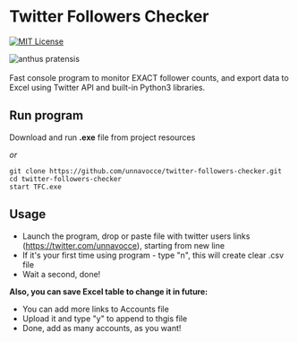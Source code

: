 # Twitter Followers Checker
[![MIT License](https://img.shields.io/badge/License-MIT-green.svg)](https://choosealicense.com/licenses/mit/)

![anthus pratensis](https://quiz.natureid.no/bird/db_media/eBook/12ceccda64927752ddf694d8e43b4ce3ced19612.jpg) </br> </br>
Fast console program to monitor EXACT follower counts, and export data to Excel using
Twitter API and built-in Python3 libraries.

## Run program

Download and run **.exe** file from project resources

_or_

```
git clone https://github.com/unnavocce/twitter-followers-checker.git
cd twitter-followers-checker
start TFC.exe
```
## Usage
- Launch the program, drop or paste file with twitter users links (https://twitter.com/unnavocce), starting from new line
- If it's your first time using program - type "n", this will create clear .csv file
- Wait a second, done!

**Also, you can save Excel table to change it in future:** <br />

- You can add more links to Accounts file
- Upload it and type "y" to append to thgis file
- Done, add as many accounts, as you want!
